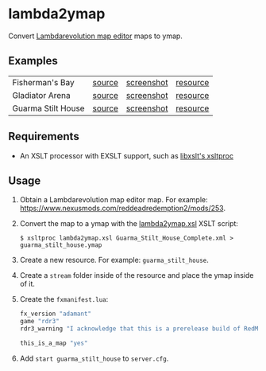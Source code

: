 # lambda2ymap

Convert [Lambdarevolution map editor](https://allmods.net/red-dead-redemption-2/tools-red-dead-redemption-2/rdr2-map-editor-v0-10/) maps to ymap.

## Examples

| | | | |
|-|-|-|-|
| Fisherman's Bay | [source](https://www.nexusmods.com/reddeadredemption2/mods/436) | [screenshot](examples/fishermans_bay/screenshot.jpg) | [resource](examples/fishermans_bay) |
| Gladiator Arena | [source](https://www.nexusmods.com/reddeadredemption2/mods/243) | [screenshot](examples/gladiator/screenshot.jpg) | [resource](examples/gladiator) |
| Guarma Stilt House | [source](https://www.nexusmods.com/reddeadredemption2/mods/253) | [screenshot](examples/guarma_stilt_house/screenshot.jpg) | [resource](examples/guarma_stilt_house) |

## Requirements

- An XSLT processor with EXSLT support, such as [libxslt's xsltproc](http://www.xmlsoft.org/)

## Usage

1. Obtain a Lambdarevolution map editor map. For example: https://www.nexusmods.com/reddeadredemption2/mods/253.

2. Convert the map to a ymap with the [lambda2ymap.xsl](lambda2ymap.xsl) XSLT script:
   ```
   $ xsltproc lambda2ymap.xsl Guarma_Stilt_House_Complete.xml > guarma_stilt_house.ymap
   ```

3. Create a new resource. For example: `guarma_stilt_house`.

4. Create a `stream` folder inside of the resource and place the ymap inside of it.

5. Create the `fxmanifest.lua`:
   ```lua
   fx_version "adamant"
   game "rdr3"
   rdr3_warning "I acknowledge that this is a prerelease build of RedM, and I am aware my resources *will* become incompatible once RedM ships."
   
   this_is_a_map "yes"
   ```

6. Add `start guarma_stilt_house` to `server.cfg`.
